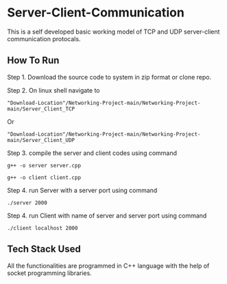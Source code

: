 # Server-Client-Communication
This is a self developed basic working model of TCP and UDP server-client communication protocals.

## How To Run
Step 1. Download the source code to system in zip format or clone repo.

Step 2. On linux shell navigate to 
```
"Download-Location"/Networking-Project-main/Networking-Project-main/Server_Client_TCP
```
Or
```
"Download-Location"/Networking-Project-main/Networking-Project-main/Server_Client_UDP
```
Step 3. compile the server and client codes using command 
```
g++ -o server server.cpp
```
```
g++ -o client client.cpp
```
Step 4. run Server with a server port using command 
```
./server 2000
```
Step 4. run Client with name of server and server port using command 
```
./client localhost 2000
```
## Tech Stack Used
All the functionalities are programmed in C++ language with the help of socket programming libraries.
